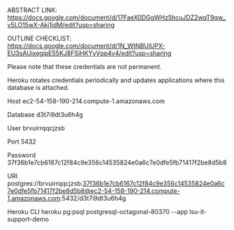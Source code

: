 ABSTRACT LINK:
 https://docs.google.com/document/d/17FaeX0DGgWHz5hcuJDZ2wqT9qw_v5LO15wX-Akj1jdM/edit?usp=sharing

OUTLINE CHECKLIST:
https://docs.google.com/document/d/1N_WtNBUiUPX-EU3sAUixegipE55KJ8FSjHKYyVpp4v4/edit?usp=sharing

Please note that these credentials are not permanent.

Heroku rotates credentials periodically and updates applications where this database is attached.

Host
ec2-54-158-190-214.compute-1.amazonaws.com

Database
d3t7i9dt3u6h4g

User
brvuirrqqcjzsb

Port
5432

Password
37f36b1e7cb6167c12f84c9e356c14535824e0a6c7e0dfe5fb71417f2be8d5b8

URI
postgres://brvuirrqqcjzsb:37f36b1e7cb6167c12f84c9e356c14535824e0a6c7e0dfe5fb71417f2be8d5b8@ec2-54-158-190-214.compute-1.amazonaws.com:5432/d3t7i9dt3u6h4g

Heroku CLI
heroku pg:psql postgresql-octagonal-80370 --app lsu-it-support-demo
